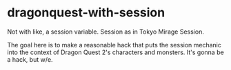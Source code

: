 # dragonquest-with-session

Not with like, a session variable. Session as in Tokyo Mirage Session.

The goal here is to make a reasonable hack that puts the session mechanic into the context of Dragon Quest 2's characters and monsters. It's gonna be a hack, but w/e. 

